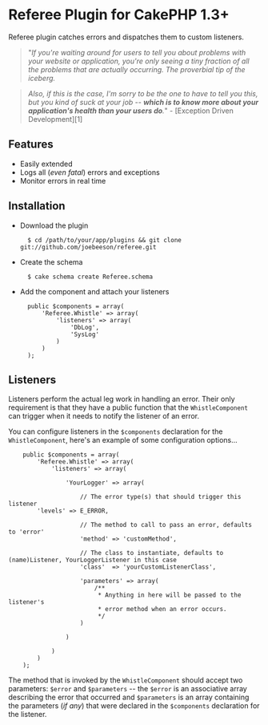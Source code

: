 # Referee Plugin for CakePHP 1.3+

Referee plugin catches errors and dispatches them to custom listeners.

> "*If you're waiting around for users to tell you about problems with your website or application, you're only seeing a tiny fraction of all the problems that are actually occurring. The proverbial tip of the iceberg.*

> *Also, if this is the case, I'm sorry to be the one to have to tell you this, but you kind of suck at your job -- **which is to know more about your application's health than your users do**.*" - [Exception Driven Development][1]

## Features
 * Easily extended
 * Logs all (*even fatal*) errors and exceptions
 * Monitor errors in real time

## Installation

* Download the plugin

        $ cd /path/to/your/app/plugins && git clone git://github.com/joebeeson/referee.git

* Create the schema

        $ cake schema create Referee.schema

* Add the component and attach your listeners

        public $components = array(
            'Referee.Whistle' => array(
                'listeners' => array(
                    'DbLog',
                    'SysLog'
                )
            )
        );

## Listeners

Listeners perform the actual leg work in handling an error. Their only requirement is that they have a public function that the `WhistleComponent` can trigger when it needs to notify the listener of an error. 

You can configure listeners in the `$components` declaration for the `WhistleComponent`, here's an example of some configuration options...

        public $components = array(
            'Referee.Whistle' => array(
                'listeners' => array(
 
                    'YourLogger' => array(

                        // The error type(s) that should trigger this listener
			'levels' => E_ERROR,

                        // The method to call to pass an error, defaults to 'error'
                        'method' => 'customMethod',

                        // The class to instantiate, defaults to (name)Listener, YourLoggerListener in this case
                        'class'  => 'yourCustomListenerClass',

                        'parameters' => array(
                            /**
                             * Anything in here will be passed to the listener's
                             * error method when an error occurs.
                             */
                        )

                    )

                )
            )
        );

The method that is invoked by the `WhistleComponent` should accept two parameters: `$error` and `$parameters` -- the `$error` is an associative array describing the error that occurred and `$parameters` is an array containing the parameters (*if any*) that were declared in the `$components` declaration for the listener.
